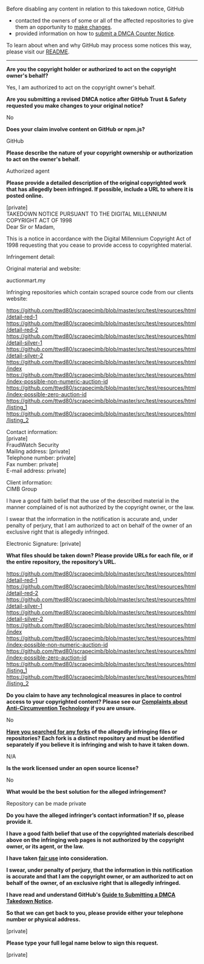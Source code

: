 Before disabling any content in relation to this takedown notice, GitHub
- contacted the owners of some or all of the affected repositories to give them an opportunity to [make changes](https://docs.github.com/en/github/site-policy/dmca-takedown-policy#a-how-does-this-actually-work).
- provided information on how to [submit a DMCA Counter Notice](https://docs.github.com/en/articles/guide-to-submitting-a-dmca-counter-notice).

To learn about when and why GitHub may process some notices this way, please visit our [README](https://github.com/github/dmca/blob/master/README.md#anatomy-of-a-takedown-notice).

---

**Are you the copyright holder or authorized to act on the copyright owner's behalf?**

Yes, I am authorized to act on the copyright owner's behalf.

**Are you submitting a revised DMCA notice after GitHub Trust & Safety requested you make changes to your original notice?**

No

**Does your claim involve content on GitHub or npm.js?**

GitHub

**Please describe the nature of your copyright ownership or authorization to act on the owner's behalf.**

Authorized agent

**Please provide a detailed description of the original copyrighted work that has allegedly been infringed. If possible, include a URL to where it is posted online.**

[private]  
TAKEDOWN NOTICE PURSUANT TO THE DIGITAL MILLENNIUM COPYRIGHT ACT OF 1998  
Dear Sir or Madam,

This is a notice in accordance with the Digital Millennium Copyright Act of 1998 requesting that you cease to provide access to copyrighted material.

Infringement detail:

Original material and website:

auctionmart.my

Infringing repositories which contain scraped source code from our clients website:

https://github.com/ttwd80/scrapecimb/blob/master/src/test/resources/html/detail-red-1  
https://github.com/ttwd80/scrapecimb/blob/master/src/test/resources/html/detail-red-2  
https://github.com/ttwd80/scrapecimb/blob/master/src/test/resources/html/detail-silver-1  
https://github.com/ttwd80/scrapecimb/blob/master/src/test/resources/html/detail-silver-2  
https://github.com/ttwd80/scrapecimb/blob/master/src/test/resources/html/index  
https://github.com/ttwd80/scrapecimb/blob/master/src/test/resources/html/index-possible-non-numeric-auction-id  
https://github.com/ttwd80/scrapecimb/blob/master/src/test/resources/html/index-possible-zero-auction-id  
https://github.com/ttwd80/scrapecimb/blob/master/src/test/resources/html/listing_1  
https://github.com/ttwd80/scrapecimb/blob/master/src/test/resources/html/listing_2  

Contact information:  
[private]  
FraudWatch Security  
Mailing address: [private]  
Telephone number: private]  
Fax number: private]  
E-mail address: private]  

Client information:  
CIMB Group

I have a good faith belief that the use of the described material in the manner complained of is not authorized by the copyright owner, or the law.

I swear that the information in the notification is accurate and, under penalty of perjury, that I am authorized to act on behalf of the owner of an exclusive right that is allegedly infringed.

Electronic Signature: [private]

**What files should be taken down? Please provide URLs for each file, or if the entire repository, the repository’s URL.**

https://github.com/ttwd80/scrapecimb/blob/master/src/test/resources/html/detail-red-1  
https://github.com/ttwd80/scrapecimb/blob/master/src/test/resources/html/detail-red-2  
https://github.com/ttwd80/scrapecimb/blob/master/src/test/resources/html/detail-silver-1  
https://github.com/ttwd80/scrapecimb/blob/master/src/test/resources/html/detail-silver-2  
https://github.com/ttwd80/scrapecimb/blob/master/src/test/resources/html/index  
https://github.com/ttwd80/scrapecimb/blob/master/src/test/resources/html/index-possible-non-numeric-auction-id  
https://github.com/ttwd80/scrapecimb/blob/master/src/test/resources/html/index-possible-zero-auction-id  
https://github.com/ttwd80/scrapecimb/blob/master/src/test/resources/html/listing_1  
https://github.com/ttwd80/scrapecimb/blob/master/src/test/resources/html/listing_2  
  
**Do you claim to have any technological measures in place to control access to your copyrighted content? Please see our <a href="https://docs.github.com/articles/guide-to-submitting-a-dmca-takedown-notice#complaints-about-anti-circumvention-technology">Complaints about Anti-Circumvention Technology</a> if you are unsure.**

No

**<a href="https://docs.github.com/articles/dmca-takedown-policy#b-what-about-forks-or-whats-a-fork">Have you searched for any forks</a> of the allegedly infringing files or repositories? Each fork is a distinct repository and must be identified separately if you believe it is infringing and wish to have it taken down.**

N/A

**Is the work licensed under an open source license?**

No

**What would be the best solution for the alleged infringement?**

Repository can be made private

**Do you have the alleged infringer’s contact information? If so, please provide it.**

**I have a good faith belief that use of the copyrighted materials described above on the infringing web pages is not authorized by the copyright owner, or its agent, or the law.**

**I have taken <a href="https://www.lumendatabase.org/topics/22">fair use</a> into consideration.**

**I swear, under penalty of perjury, that the information in this notification is accurate and that I am the copyright owner, or am authorized to act on behalf of the owner, of an exclusive right that is allegedly infringed.**

**I have read and understand GitHub's <a href="https://docs.github.com/articles/guide-to-submitting-a-dmca-takedown-notice/">Guide to Submitting a DMCA Takedown Notice</a>.**

**So that we can get back to you, please provide either your telephone number or physical address.**

[private]  

**Please type your full legal name below to sign this request.**

[private]  
